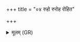 +++
title = "०४ रुहो रुरोह रोहित"

+++
<details><summary>मूलम् (GR)</summary>

रुहो रुरोह रोहित आ रुरोह  
गर्भो जनीनां जनुषाम् उपस्थम् ।  
ताभिः संरब्धो अन्व् अविन्दत् षड् उर्वीर्  
गातुं प्रपश्यन्न् इह राष्ट्रम् आहाः ॥
</details>